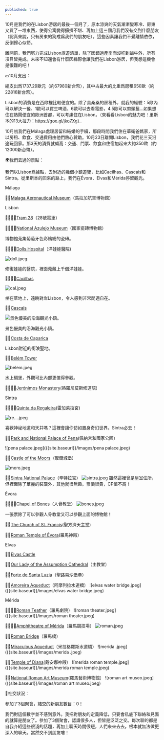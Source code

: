 ```yaml
---
published: true
---
```

10月是我們的在Lisbon游居的最後一個月了，原本涼爽的天氣漸漸變寒冷、房東又買了一堆東西，使得公寓變得擁擠不堪、再加上這三個月我們沒有交到什麼朋友（認真來說，只有房東的狗成爲我們的朋友吧）。這些因素讓我們不覺離情依依，反倒歸心似箭。

離開前，我們努力完成Lisbon旅遊清單，除了因錯過產季而沒吃到蝸牛外，所有項目皆完成。未來不知還會有什麼因緣際會讓我們在Lisbon游居，但我想這機會是很難的吧！

💶10月支出：

總支出爲1737.29歐元（約67980新台幣），其中占最大的比重爲房租650歐（約22816新台幣）。

Lisbon的消費是在西歐裡比較便宜的。除了貴桑桑的房租外，就我的經驗：5歐內可以解決一餐、1歐可以買生啤酒、6歐可以去看電影，4.5歐可以剪頭髮...如果想住在熱鬧便宜的歐洲首都，可以考慮住在Lisbon。（來看看Lisbon的魅力吧！里斯本的13大拉力：https://goo.gl/jko7Xg）

10月初我們在Málaga處理居留和結婚的手續，那段時間我們住在華衛爸媽家，所以房租、飲食、交通費用由他們熱心贊助。10月23日離開Lisbon，我們花三天沿途玩回家。那3天的消費就頗高：交通、門票、飲食和住宿加起來大約350歐（約12000新台幣）。

🌍我們去過的景點：

我們以Lisbon爲據點，去附近的幾個小鎮遊覽，比如Cacilhas、Cascais和Sintra。從里斯本的回來的路上，我們在Évora、Elvas和Mérida停留觀光。

Málaga

👍🏽[Malaga Aeronautical Museum](https://www.tripadvisor.com/Attraction_Review-g187438-d2547212-Reviews-Malaga_Aeronautical_Museum-Malaga_Costa_del_Sol_Province_of_Malaga_Andalucia.html)（馬拉加航空博物館）

Lisbon

👍🏽👍🏽[Tram 28](https://www.tripadvisor.com/Attraction_Review-g189158-d262792-Reviews-Tram_28-Lisbon_Lisbon_District_Central_Portugal.html)（28號電車）

👍🏽👍🏽[National Azulejo Museum](https://www.tripadvisor.com./Attraction_Review-g189158-d195776-Reviews-National_Tile_Museum-Lisbon_Lisbon_District_Central_Portugal.html)（國家瓷磚博物館）

博物館蒐集葡萄牙色彩繽紛的瓷磚。

👍🏽👍🏽[Dolls Hospital](https://www.tripadvisor.com/Attraction_Review-g189158-d8533611-Reviews-Hospital_de_Bonecas-Lisbon_Lisbon_District_Central_Portugal.html)（洋娃娃醫院)

![doll.jpeg]({{site.baseurl}}/images/doll.jpeg)

修復娃娃的醫院，裡面蒐藏上千個洋娃娃。

👍🏽👍🏽[Cacilhas](https://www.lisbonlux.com/lisbon/cacilhas.html)

![cal.jpeg]({{site.baseurl}}/images/cal.jpeg)

坐在草地上，遠眺對岸Lisbon，令人感到非常閒適自在。

👍🏽[Cascais](https://www.tripadvisor.com/Home-g189154?fid=6c7995fb-8802-4cd7-a0b7-f1af65e1ac93)

![景色優美的沿海觀光小鎮。]({{site.baseurl}}/images/cascais.jpeg)

景色優美的沿海觀光小鎮。

👍🏽[Costa de Caparica](https://www.tripadvisor.com/Tourism-g656856-Costa_da_Caparica_Setubal_District_Alentejo-Vacations.html)

Lisbon附近的衝浪聖地。


👍🏽[Belém Tower](https://www.tripadvisor.com/Attraction_Review-g189158-d524074-Reviews-Torre_de_Belem-Lisbon_Lisbon_District_Central_Portugal.html)

![belem.jpeg]({{site.baseurl}}/images/belem.jpeg)

水上碉堡，外觀可比內部更值得參觀。

👎🏽👎🏽[Jerónimos Monastery](https://www.tripadvisor.com/Attraction_Review-g189158-d195318-Reviews-Jeronimos_Monastery-Lisbon_Lisbon_District_Central_Portugal.html)(熱羅尼莫斯修道院)

Sintra

👍🏽👍🏽[Quinta da Regaleira](https://www.tripadvisor.com/Attraction_Review-g189164-d484394-Reviews-Quinta_da_Regaleira-Sintra_Sintra_Municipality_Lisbon_District_Central_Portugal.html)(雷加萊拉宮)

![re....jpeg]({{site.baseurl}}/images/re....jpeg)

喜歡神祕地道和天井嗎？這裡會讓你仿如置身奇幻世界。Sintra必去！

👍🏽[Park and National Palace of Pena](https://www.tripadvisor.com/Attraction_Review-g189164-d195785-Reviews-Park_and_National_Palace_of_Pena-Sintra_Sintra_Municipality_Lisbon_District_Centra.html)(佩納宮和國家公園）

![pena palace.jpeg]({{site.baseurl}}/images/pena palace.jpeg)

👍🏽[Castle of the Moors](https://www.tripadvisor.com/Attraction_Review-g189164-d195785-Reviews-Park_and_National_Palace_of_Pena-Sintra_Sintra_Municipality_Lisbon_District_Centra.html)（摩爾城堡）

![moro.jpeg]({{site.baseurl}}/images/moro.jpeg)

👎🏽[Sintra National Palace](https://www.tripadvisor.com/Attraction_Review-g189164-d1198741-Reviews-Sintra_National_Palace-Sintra_Sintra_Municipality_Lisbon_District_Central_Portuga.html)（辛特拉宮）
![sintra.jpeg]({{site.baseurl}}/images/sintra.jpeg)
雖然這裡曾是皇室住所，但裡面除了華麗的裝璜外，其他就很無趣。票價很貴，CP值不高！


Évora

👍🏽👍🏽[Chapel of Bones](https://www.tripadvisor.com/Attraction_Review-g189106-d196208-Reviews-Capela_dos_Ossos-Evora_Evora_District_Alentejo.html)（人骨教堂）
![bones.jpeg]({{site.baseurl}}/images/bones.jpeg)

一張票除了可以參觀人骨教堂又可以參觀上面的博物館！


👍🏽[The Church of St. Francis](https://www.tripadvisor.com/Attraction_Review-g189106-d319456-Reviews-Igreja_de_Sao_Francisco-Evora_Evora_District_Alentejo.html)(聖方濟天主堂)

👍🏽[Roman Temple of Évora](https://www.tripadvisor.com/Attraction_Review-g189106-d196207-Reviews-Templo_Romano_de_Evora_Templo_de_Diana-Evora_Evora_District_Alentejo.html)(羅馬神殿）



Elvas

👍🏽[Elvas Castle](https://www.tripadvisor.com.tw/Attraction_Review-g2356174-d2321679-Reviews-Evoramonte_Castle-Evoramonte_Evora_District_Alentejo.html)

👍🏽[Our Lady of the Assumption Cathedral](https://www.tripadvisor.com/Attraction_Review-g189104-d3674351-Reviews-Catedral_de_Elvas-Elvas_Portalegre_District_Alentejo.html)（主教堂）

👍🏽[Forte de Santa Luzia](https://www.tripadvisor.com/Attraction_Review-g189104-d12904975-Reviews-Forte_de_Santa_Luzia-Elvas_Portalegre_District_Alentejo.html)（聖路易沙堡壘）

👍🏽[Amoreira Aqueduct](https://www.tripadvisor.com/Attraction_Review-g189106-d2543290-Reviews-Silver_Water_Aqueduct-Evora_Evora_District_Alentejo.html)（阿摩列拉水道橋）
![elvas water bridge.jpeg]({{site.baseurl}}/images/elvas water bridge.jpeg)



Mérida

👍🏽👍🏽[Roman Teather](https://www.tripadvisor.com/Attraction_Review-g227871-d244240-Reviews-Roman_Theater_Teatro_Romano-Merida_Province_of_Badajoz_Extremadura.html)（羅馬劇院）
![roman theater.jpeg]({{site.baseurl}}/images/roman theater.jpeg)


👍🏽👍🏽[Amphitheatre of Mérida](https://www.tripadvisor.com/Attraction_Review-g227871-d4506039-Reviews-Anfiteatro_Romano_de_Merida-Merida_Province_of_Badajoz_Extremadura.html)（羅馬競技場）
![roman.jpeg]({{site.baseurl}}/images/roman.jpeg)



👍🏽[Roman Bridge](https://www.tripadvisor.com/Attraction_Review-g227871-d547268-Reviews-Roman_Bridge-Merida_Province_of_Badajoz_Extremadura.html)（羅馬橋）

👍🏽[Miraculous Aqueduct](https://www.tripadvisor.com/Attraction_Review-g227871-d4995743-Reviews-Acueducto_de_los_Milagros-Merida_Province_of_Badajoz_Extremadura.html)（米拉格羅斯水道橋）
![merida .jpeg]({{site.baseurl}}/images/merida .jpeg)

👍🏽[Temple of Diana](https://www.tripadvisor.com/Attraction_Review-g227871-d4506044-Reviews-Templo_de_Diana-Merida_Province_of_Badajoz_Extremadura.html)(戴安娜神殿）
![merida roman temple.jpeg]({{site.baseurl}}/images/merida roman temple.jpeg)


👍🏽[National Roman Art Museum](https://www.tripadvisor.com/Attraction_Review-g227871-d244239-Reviews-Museo_Nacional_de_Arte_Romano-Merida_Province_of_Badajoz_Extremadura.html)(羅馬藝術博物館）
![roman art museo.jpeg]({{site.baseurl}}/images/roman art museo.jpeg)



🍻社交狀況：

參加了3個聚會，結交的新朋友數目：0！

我們對這個數字並不感到意外。我把對朋友的定義降低，只要會私底下聯絡和見面的就算是朋友了。參加了3個聚會，認識很多人，但皆是泛泛之交。每次聊的都是自我介紹這些很淺的話題，再加上聊天時間很短，人們來來去去，根本就無法做更深入的聊天。當然交不到朋友嘍！
